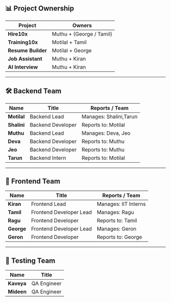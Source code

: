 ## 📊 **Project Ownership**

|Project|Owners|
|---|---|
|**Hire10x**|Muthu + (George / Tamil)|
|**Training10x**|Motilal + Tamil|
|**Resume Builder**|Motilal + George|
|**Job Assistant**|Muthu + Kiran|
|**AI Interview**|Muthu + Kiran|

---

## 🛠️ **Backend Team**

| Name        | Title             | Reports / Team         |
| ----------- | ----------------- | ---------------------- |
| **Motilal** | Backend Lead      | Manages: Shalini,Tarun |
| **Shalini** | Backend Developer | Reports to: Motilal    |
| **Muthu**   | Backend Lead      | Manages: Deva, Jeo     |
| **Deva**    | Backend Developer | Reports to: Muthu      |
| **Jeo**     | Backend Developer | Reports to: Muthu      |
|     **Tarun**        |          Backend Intern          |           Reports to: Motilal             |

---

## 🎨 **Frontend Team**

| Name       | Title                   | Reports / Team       |
| ---------- | ----------------------- | -------------------- |
| **Kiran**  | Frontend Lead           | Manages: IIT Interns |
| **Tamil**  | Frontend Developer Lead | Manages: Ragu        |
| **Ragu**   | Frontend Developer      | Reports to: Tamil    |
| **George** | Frontend Developer Lead | Manages: Geron       |
| **Geron**  | Frontend Developer      | Reports to: George   |

---

## 🧪 **Testing Team**

| Name       | Title       |
| ---------- | ----------- |
| **Kaveya** | QA Engineer |
| **Mideen** | QA Engineer |

